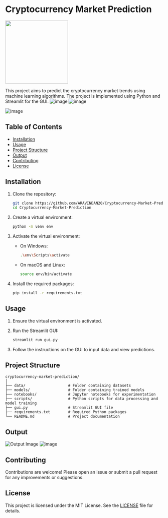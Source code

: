 # Cryptocurrency Market Prediction 
<img src="https://github.com/user-attachments/assets/22b6f21d-2aa6-46c9-ba82-27886ee21b6f" alt="" width="200" height="200">


This project aims to predict the cryptocurrency market trends using machine learning algorithms. The project is implemented using Python and Streamlit for the GUI.
![image](https://github.com/user-attachments/assets/644041dc-1058-4204-8126-e8abbf31b078)
![image](https://github.com/user-attachments/assets/0c57894e-97cc-4d35-81df-f484b86e0ab5)

![image](https://github.com/user-attachments/assets/d7dc50a9-7372-4940-aa11-17bb3ba974b1)


## Table of Contents
- [Installation](#installation)
- [Usage](#usage)
- [Project Structure](#project-structure)
- [Output](#output)
- [Contributing](#contributing)
- [License](#license)

## Installation

1. Clone the repository:
    ```bash
    git clone https://github.com/ARAVINDAN20/Cryptocurrency-Market-Prediction.git
    cd Cryptocurrency-Market-Prediction
    ```

2. Create a virtual environment:
    ```bash
    python -m venv env
    ```

3. Activate the virtual environment:
    - On Windows:
        ```bash
        .\env\Scripts\activate
        ```
    - On macOS and Linux:
        ```bash
        source env/bin/activate
        ```

4. Install the required packages:
    ```bash
    pip install -r requirements.txt
    ```

## Usage

1. Ensure the virtual environment is activated.

2. Run the Streamlit GUI:
    ```bash
    streamlit run gui.py
    ```

3. Follow the instructions on the GUI to input data and view predictions.

## Project Structure

```
cryptocurrency-market-prediction/
│
├── data/                   # Folder containing datasets
├── models/                 # Folder containing trained models
├── notebooks/              # Jupyter notebooks for experimentation
├── scripts/                # Python scripts for data processing and model training
├── gui.py                  # Streamlit GUI file
├── requirements.txt        # Required Python packages
└── README.md               # Project documentation
```

## Output
![Output Image](https://github.com/user-attachments/assets/1e1d4d05-a678-407a-b46c-08212e3bd6f6)
![image](https://github.com/user-attachments/assets/a58e7810-7f07-442e-b50d-174a59c9df26)


## Contributing

Contributions are welcome! Please open an issue or submit a pull request for any improvements or suggestions.

## License

This project is licensed under the MIT License. See the [LICENSE](LICENSE) file for details.

